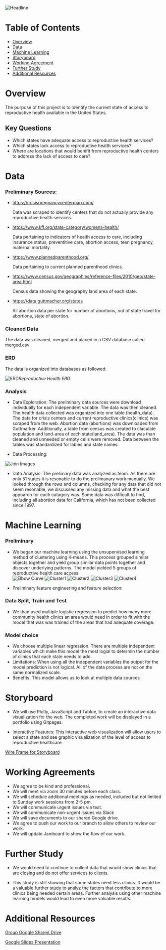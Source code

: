 ![Headline](Images/Access%20to%20Reproductive%20Services%20in%20the%20US.png)

# Table of Contents 

<!-- vscode-markdown-toc -->
* [Overview](#Overview)
* [Data](#Data)
* [Machine Learning](#Machine_Learning)
* [Storyboard](#Storyboard)
* [Working Agreement](#Working)
* [Further Study](#AdditionalStudy)
* [Additional Resources](#AdditionalResources)


<!-- vscode-markdown-toc-config
	numbering=true
	autoSave=true
	/vscode-markdown-toc-config -->
<!-- /vscode-markdown-toc -->

# <a name='Overview'></a>Overview

The purpose of this project is to identify the current state of access to reproductive health available in the United States. 

## Key Questions
* Which states have adequate access to reproductive health services?
* Which states lack access to reproductive health services?
* Where are locations that would benifit from reproductive health centers to address the lack of access to care?

# <a name='Data'></a>Data
### Preliminary Sources:

* https://crisispregnancycentermap.com/

    Data was scraped to identify centers that do not actually provide any reproductive health services. 

* https://www.kff.org/state-category/womens-health/

    Data pertaining to indicators of health access to care, including insurance status, preventitive care, abortion access, teen pregnancy, maternal mortality.

* https://www.plannedparenthood.org/
    
    Data pertaining to current planned parenthood clinics.

* https://www.census.gov/geographies/reference-files/2010/geo/state-area.html

    Census data showing the geography land area of each state. 

* https://data.guttmacher.org/states

    All abortion data per state for number of abortions, out of state travel for abortions, state of abortion.  

### Cleaned Data
 The data was cleaned, merged and placed in a CSV database called merged.csv 

### ERD
The data is organized into databases as followed: 

![ERD](Images/Updated_Reproductive_Health_ERD.png)*Reproductive Health ERD*

### Analysis
* Data Exploration: The preliminary data sources were download individually for each independent variable. The data was then cleaned. The health data collected was organized into one table (health_data).  The data for crisis centers and current reproductive clinics(clinics) was scraped from the web.  Abortion data (abortions) was downloaded from Guttmarker. Additionally, a table from census was created to claculate population and land-area of each state(land_area). The data was than cleaned and unneeded or empty cells were removed. Data between the tables was standardized for lables and state names. 

* Data Processing: 

![Join Images](Resources/images/SQL_JOIN_final_table.PNG)

* Data Analysis: The prelimary data was analyzed as team. As there are only 51 states it is resonable to do the prelimanary work manually. We looked through the rows and columns, checking for any data that did not seem resonable, we discussed any missing data and what the best appoarch for each catagory was. Some data was difficult to find, including all abortion data for California, which has not been collected since 1997.

# <a name='Usage'></a>Machine Learning
### Preliminary 
- We began our machine learning using the unsupervised learning method of clustering using K-means. This process grouped similar objects together and yield group similar data points together and discover underlying patterns. The model yielded 5 groups of reproductive health care access.  
![Elbow Curve](Images/mlm_elbow_curve.png)
![Cluster1](Images/mlm_kcluster_01.png)
![Cluster2](Images/mlm_kcluster_02.png)
![Cluster3](Images/mlm_kcluster_03.png)
![Cluster4](Images/mlm_kcluster_04.png)


- Preliminary feature engineering and feature selection: 

### Data Split, Train and Test
- We than used multiple logistic regression to predict how many more community health clinics an area would need in order to fit with the model that was was trained of the areas that had adequate coverage. 

### Model choice
- We choose multiple linear regression. There are multiple independent variables which make this model the most logial to determin the number of clinics that each state needs to add.
- Limitations: When using all the independent variables the output for the model prediction is not logical. All of the data process are not on the same normalized scale.
- Benefits: This model allows us to look at multiple data sources 

# <a name='Storyboard'></a>Storyboard
- We will use Plotly, JavaScript and Tablue, to create an interactive data visualization for the web. The completed work will be displayed in a portfolio using Gitpages.

- Interactive Features: This interactive web visualization will allow users to select a state and see graphic visualization of the level of access to reproductive healthcare.

[Wire Frame for Storyboard](https://docs.google.com/presentation/d/1fNeITHeLO5w1hP_-IijeZu9O0GGq6SPZkKJ5YKQ_M7E/edit#slide=id.p)

# <a name='Working'></a>Working Agreements
* We agree to be kind and professional.
* We will meet via zoom 30 minutes before each class.
* We will schedule additional meetings as needed, included but not limited to Sunday work sessions from 2-5 pm. 
* We will communicate urgent issues via text.
* We will communicate non-urgent issues via Slack
* We will save documents to our shared Google drive. 
* We agree to push our work to our branch to allow others to review our work. 
* We will update Jamboard to show the flow of our work.

# <a name='Further Study'></a>Further Study
* We would need to continue to collect data that would show clinics that are closing and do not offer services to clients. 

* This study is still showing that some states need less clinics. It would be a valuable further study to analyz the factors that contribute to more clinics being needed certain areas. Further analysis using other machine learning models would lead to even more valuable results. 


# <a name='AdditionalResources'></a>Additional Resources
[Group Google Shared Drive ](https://drive.google.com/drive/u/0/folders/1aURcy_XHSeTBuxBs2TyEmiRUIgIQ5zvV)

[Google Slides Presentation](https://docs.google.com/presentation/d/1kcj6kuOmC0LJDoqfipSAFfxEbHqrjBkker1FSNAJY7w/edit#slide=id.p)


